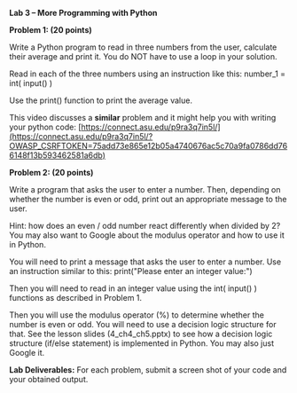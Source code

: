 **Lab 3 – More Programming with Python**

**Problem 1: (20 points)**

Write a Python program to read in three numbers from the user, calculate their average and print it.
You do NOT have to use a loop in your solution.

Read in each of the three numbers using an instruction like this:
number\_1 = int( input() )

Use the print() function to print the average value.

This video discusses a **similar** problem and it might help you with writing your python code:
[https://connect.asu.edu/p9ra3q7in5l/](https://connect.asu.edu/p9ra3q7in5l/?OWASP_CSRFTOKEN=75add73e865e12b05a4740676ac5c70a9fa0786dd766148f13b593462581a6db)

**Problem 2: (20 points)**

Write a program that asks the user to enter a number. Then, depending on whether the number is even or odd, print out an appropriate message to the user.

Hint: how does an even / odd number react differently when divided by 2? You may also want to Google about the modulus operator and how to use it in Python.

You will need to print a message that asks the user to enter a number. Use an instruction similar to this:
print(&quot;Please enter an integer value:&quot;)

Then you will need to read in an integer value using the int( input() ) functions as described in Problem 1.

Then you will use the modulus operator (%) to determine whether the number is even or odd. You will need to use a decision logic structure for that. See the lesson slides (4\_ch4\_ch5.pptx) to see how a decision logic structure (if/else statement) is implemented in Python. You may also just Google it.

**Lab Deliverables:**
For each problem, submit a screen shot of your code and your obtained output.
